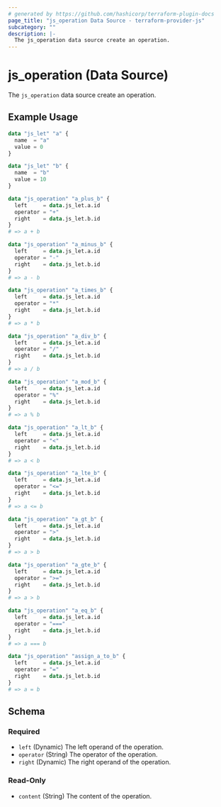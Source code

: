 ```yaml
---
# generated by https://github.com/hashicorp/terraform-plugin-docs
page_title: "js_operation Data Source - terraform-provider-js"
subcategory: ""
description: |-
  The js_operation data source create an operation.
---
```


# js_operation (Data Source)

The `js_operation` data source create an operation.

## Example Usage

```terraform
data "js_let" "a" {
  name  = "a"
  value = 0
}

data "js_let" "b" {
  name  = "b"
  value = 10
}

data "js_operation" "a_plus_b" {
  left     = data.js_let.a.id
  operator = "+"
  right    = data.js_let.b.id
}
# => a + b

data "js_operation" "a_minus_b" {
  left     = data.js_let.a.id
  operator = "-"
  right    = data.js_let.b.id
}
# => a - b

data "js_operation" "a_times_b" {
  left     = data.js_let.a.id
  operator = "*"
  right    = data.js_let.b.id
}
# => a * b

data "js_operation" "a_div_b" {
  left     = data.js_let.a.id
  operator = "/"
  right    = data.js_let.b.id
}
# => a / b

data "js_operation" "a_mod_b" {
  left     = data.js_let.a.id
  operator = "%"
  right    = data.js_let.b.id
}
# => a % b

data "js_operation" "a_lt_b" {
  left     = data.js_let.a.id
  operator = "<"
  right    = data.js_let.b.id
}
# => a < b

data "js_operation" "a_lte_b" {
  left     = data.js_let.a.id
  operator = "<="
  right    = data.js_let.b.id
}
# => a <= b

data "js_operation" "a_gt_b" {
  left     = data.js_let.a.id
  operator = ">"
  right    = data.js_let.b.id
}
# => a > b

data "js_operation" "a_gte_b" {
  left     = data.js_let.a.id
  operator = ">="
  right    = data.js_let.b.id
}
# => a > b

data "js_operation" "a_eq_b" {
  left     = data.js_let.a.id
  operator = "==="
  right    = data.js_let.b.id
}
# => a === b

data "js_operation" "assign_a_to_b" {
  left     = data.js_let.a.id
  operator = "="
  right    = data.js_let.b.id
}
# => a = b
```

<!-- schema generated by tfplugindocs -->
## Schema

### Required

- `left` (Dynamic) The left operand of the operation.
- `operator` (String) The operator of the operation.
- `right` (Dynamic) The right operand of the operation.

### Read-Only

- `content` (String) The content of the operation.
